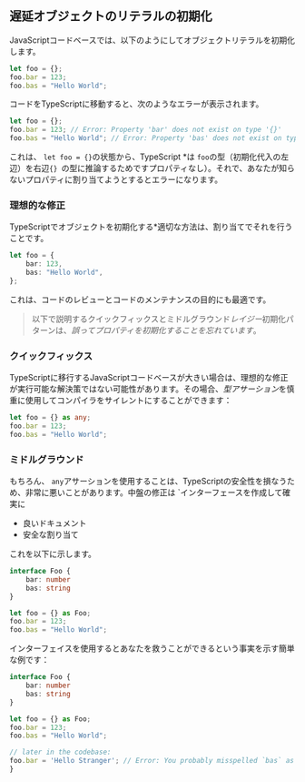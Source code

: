 ## 遅延オブジェクトのリテラルの初期化

JavaScriptコードベースでは、以下のようにしてオブジェクトリテラルを初期化します。

```ts
let foo = {};
foo.bar = 123;
foo.bas = "Hello World";
```

コードをTypeScriptに移動すると、次のようなエラーが表示されます。

```ts
let foo = {};
foo.bar = 123; // Error: Property 'bar' does not exist on type '{}'
foo.bas = "Hello World"; // Error: Property 'bas' does not exist on type '{}'
```

これは、 `let foo = {}`の状態から、TypeScript *は `foo`の型（初期化代入の左辺）を右辺`{} `の型に推論するためですプロパティなし）。それで、あなたが知らないプロパティに割り当てようとするとエラーになります。

### 理想的な修正

TypeScriptでオブジェクトを初期化する*適切な方法は、割り当てでそれを行うことです。

```ts
let foo = {
    bar: 123,
    bas: "Hello World",
};
```

これは、コードのレビューとコードのメンテナンスの目的にも最適です。

> 以下で説明するクイックフィックスとミドルグラウンド*レイジー*初期化パターンは、*誤ってプロパティを初期化することを忘れています*。

### クイックフィックス

TypeScriptに移行するJavaScriptコードベースが大きい場合は、理想的な修正が実行可能な解決策ではない可能性があります。その場合、*型アサーション*を慎重に使用してコンパイラをサイレントにすることができます：

```ts
let foo = {} as any;
foo.bar = 123;
foo.bas = "Hello World";
```

### ミドルグラウンド

もちろん、 `any`アサーションを使用することは、TypeScriptの安全性を損なうため、非常に悪いことがあります。中盤の修正は `インターフェースを作成して確実に

* 良いドキュメント
* 安全な割り当て

これを以下に示します。

```ts
interface Foo {
    bar: number
    bas: string
}

let foo = {} as Foo;
foo.bar = 123;
foo.bas = "Hello World";
```

インターフェイスを使用するとあなたを救うことができるという事実を示す簡単な例です：

```ts
interface Foo {
    bar: number
    bas: string
}

let foo = {} as Foo;
foo.bar = 123;
foo.bas = "Hello World";

// later in the codebase:
foo.bar = 'Hello Stranger'; // Error: You probably misspelled `bas` as `bar`, cannot assign string to number
}
```
